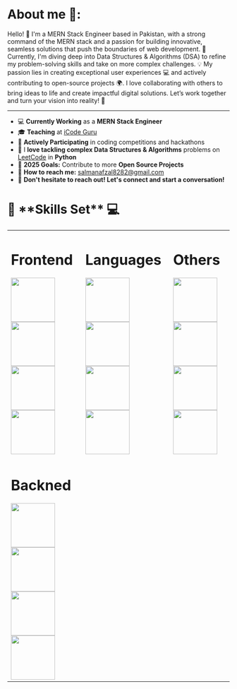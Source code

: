 <h1>About me 🚀:</h1>

Hello! 👋 I'm a MERN Stack Engineer based in Pakistan, with a strong command of the MERN stack and a passion for building innovative, seamless solutions that push the boundaries of web development. 
🚀 Currently, I'm diving deep into Data Structures & Algorithms (DSA) to refine my problem-solving skills and take on more complex challenges. 💡
My passion lies in creating exceptional user experiences 💻 and actively contributing to open-source projects 🌍.
I love collaborating with others to bring ideas to life and create impactful digital solutions.
Let’s work together and turn your vision into reality! 🌟
<hr>

<ul>
    <li>💻 <strong>Currently Working</strong> as a <strong>MERN Stack Engineer</strong></li>
    <li>🎓 <strong>Teaching</strong> at <a href="https://www.facebook.com/iCodeguru" target="_blank">iCode Guru</a></li>
    <li>🚀 <strong>Actively Participating</strong> in coding competitions and hackathons</li>
    <li>🧩 I <strong>love tackling complex Data Structures & Algorithms</strong> problems on <a href="https://leetcode.com/" target="_blank">LeetCode</a> in <strong>Python</strong></li>
    <li>🎯 <strong>2025 Goals:</strong> Contribute to more <strong>Open Source Projects</strong></li>
    <li>📧 <strong>How to reach me:</strong> <a href="mailto:salmanafzal8282@gmail.com">salmanafzal8282@gmail.com</a></li>
    <li>🤝 <strong>Don't hesitate to reach out! Let's connect and start a conversation!</strong></li>
</ul>

 <h1>🔧 **Skills Set** 💻</h1>

<table>
<tr>
<td>
<h1>Frontend</h1>
<img src = https://encrypted-tbn0.gstatic.com/images?q=tbn:ANd9GcT6935wo8bLZh5FeafJEffqWKDOpNpx6UE5bg&s width= "100px" height= "100px"> 
<img src = https://upload.wikimedia.org/wikipedia/commons/d/d5/CSS3_logo_and_wordmark.svg width= "100px" height= "100px"> 
<img src = https://encrypted-tbn0.gstatic.com/images?q=tbn:ANd9GcRss-86vRuxOArrVRmMgerLZ5pi8yCs6U7zsQ&s width= "100px" height= "100px"> 
<img src =  https://encrypted-tbn0.gstatic.com/images?q=tbn:ANd9GcSYblUcIW4H3tPxRrLVOCKstsEWPUveoaPk1w&s  width= "100px" height= "100px">
</td>

 <td>
     <h1>Languages</h1>
     <img src = https://encrypted-tbn0.gstatic.com/images?q=tbn:ANd9GcQyTGSDDmGK9JX3Il3ja7LUr2fJaUS0fgQsCw&s width= "100px" height= "100px"> 
     <img src = https://upload.wikimedia.org/wikipedia/commons/d/d5/CSS3_logo_and_wordmark.svg width= "100px" height= "100px"> 
<img src = https://encrypted-tbn0.gstatic.com/images?q=tbn:ANd9GcRss-86vRuxOArrVRmMgerLZ5pi8yCs6U7zsQ&s width= "100px" height= "100px"> 
<img src =  https://encrypted-tbn0.gstatic.com/images?q=tbn:ANd9GcSYblUcIW4H3tPxRrLVOCKstsEWPUveoaPk1w&s  width= "100px" height= "100px">

 </td>
 <td>
   <h1>Others</h1>
     <img src = https://encrypted-tbn0.gstatic.com/images?q=tbn:ANd9GcQyTGSDDmGK9JX3Il3ja7LUr2fJaUS0fgQsCw&s width= "100px" height= "100px"> 
     <img src = https://upload.wikimedia.org/wikipedia/commons/d/d5/CSS3_logo_and_wordmark.svg width= "100px" height= "100px"> 
<img src = https://encrypted-tbn0.gstatic.com/images?q=tbn:ANd9GcRss-86vRuxOArrVRmMgerLZ5pi8yCs6U7zsQ&s width= "100px" height= "100px"> 
<img src =  https://encrypted-tbn0.gstatic.com/images?q=tbn:ANd9GcSYblUcIW4H3tPxRrLVOCKstsEWPUveoaPk1w&s  width= "100px" height= "100px">
 </td>
</tr>

<tr>
    <td>
    <h1>Backned</h1>
 <img src = https://encrypted-tbn0.gstatic.com/images?q=tbn:ANd9GcT6935wo8bLZh5FeafJEffqWKDOpNpx6UE5bg&s width= "100px" height= "100px"> 
<img src = https://upload.wikimedia.org/wikipedia/commons/d/d5/CSS3_logo_and_wordmark.svg width= "100px" height= "100px"> 
<img src = https://encrypted-tbn0.gstatic.com/images?q=tbn:ANd9GcRss-86vRuxOArrVRmMgerLZ5pi8yCs6U7zsQ&s width= "100px" height= "100px"> 
<img src =  https://encrypted-tbn0.gstatic.com/images?q=tbn:ANd9GcSYblUcIW4H3tPxRrLVOCKstsEWPUveoaPk1w&s  width= "100px" height= "100px">
 </td>
</tr>
</table>











    

